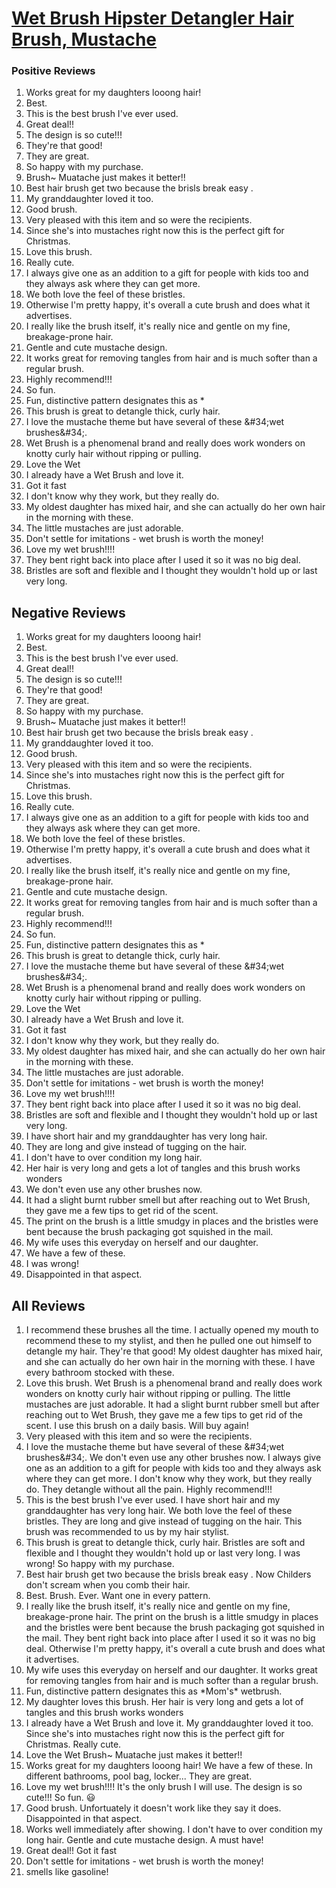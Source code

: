 # [Wet Brush Hipster Detangler Hair Brush, Mustache](https://products.checkmycream.com/products/Wet-Brush-Hipster-Detangler-Hair-Brush-Mustache.html)

### Positive Reviews

<ol>
      <li>Works great for my daughters looong hair!  </li>
      <li>Best.</li>
      <li>This is the best brush I&#x27;ve ever used.</li>
      <li>Great deal!!</li>
      <li>The design is so cute!!!</li>
      <li>They&#x27;re that good!  </li>
      <li>They are great.</li>
      <li>So happy with my purchase.</li>
      <li>Brush~ Muatache just makes it better!!</li>
      <li>Best hair brush get two  because the brisls break easy .</li>
      <li>My granddaughter loved it too.</li>
      <li>Good brush.  </li>
      <li>Very pleased with this item and so were the recipients.</li>
      <li>Since she&#x27;s into mustaches right now this is the perfect gift for Christmas.</li>
      <li>Love this brush.</li>
      <li>Really cute.</li>
      <li>I always give one as an addition to a gift for people with kids too and they always ask where they can get more.  </li>
      <li>We both love the feel of these bristles.</li>
      <li>Otherwise I&#x27;m pretty happy, it&#x27;s overall a cute brush and does what it advertises.</li>
      <li>I really like the brush itself, it&#x27;s really nice and gentle on my fine, breakage-prone hair.</li>
      <li>Gentle and cute mustache design.</li>
      <li>It works great for removing tangles from hair and is much softer than a regular brush.</li>
      <li>Highly recommend!!!</li>
      <li>So fun.</li>
      <li>Fun, distinctive pattern designates this as *</li>
      <li>This brush is great to detangle thick, curly hair.  </li>
      <li>I love the mustache theme but have several of these &amp;#34;wet brushes&amp;#34;.  </li>
      <li>Wet Brush is a phenomenal brand and really does work wonders on knotty curly hair without ripping or pulling.</li>
      <li>Love the Wet</li>
      <li>I already have a Wet Brush and love it.</li>
      <li>Got it fast</li>
      <li>I don&#x27;t know why they work, but they really do.  </li>
      <li>My oldest daughter has mixed hair, and she can actually do her own hair in the morning with these.  </li>
      <li>The little mustaches are just adorable.</li>
      <li>Don&#x27;t settle for imitations - wet brush is worth the money!</li>
      <li>Love my wet brush!!!!</li>
      <li>They bent right back into place after I used it so it was no big deal.</li>
      <li>Bristles are soft and flexible and I thought they wouldn&#x27;t hold up or last very long.  </li>
</ol>


<h2>Negative Reviews</h2>
<ol>
<li> Works great for my daughters looong hair!  </li>
<li> Best.</li>
<li> This is the best brush I&#x27;ve ever used.</li>
<li> Great deal!!</li>
<li> The design is so cute!!!</li>
<li> They&#x27;re that good!  </li>
<li> They are great.</li>
<li> So happy with my purchase.</li>
<li> Brush~ Muatache just makes it better!!</li>
<li> Best hair brush get two  because the brisls break easy .</li>
<li> My granddaughter loved it too.</li>
<li> Good brush.  </li>
<li> Very pleased with this item and so were the recipients.</li>
<li> Since she&#x27;s into mustaches right now this is the perfect gift for Christmas.</li>
<li> Love this brush.</li>
<li> Really cute.</li>
<li> I always give one as an addition to a gift for people with kids too and they always ask where they can get more.  </li>
<li> We both love the feel of these bristles.</li>
<li> Otherwise I&#x27;m pretty happy, it&#x27;s overall a cute brush and does what it advertises.</li>
<li> I really like the brush itself, it&#x27;s really nice and gentle on my fine, breakage-prone hair.</li>
<li> Gentle and cute mustache design.</li>
<li> It works great for removing tangles from hair and is much softer than a regular brush.</li>
<li> Highly recommend!!!</li>
<li> So fun.</li>
<li> Fun, distinctive pattern designates this as *</li>
<li> This brush is great to detangle thick, curly hair.  </li>
<li> I love the mustache theme but have several of these &amp;#34;wet brushes&amp;#34;.  </li>
<li> Wet Brush is a phenomenal brand and really does work wonders on knotty curly hair without ripping or pulling.</li>
<li> Love the Wet</li>
<li> I already have a Wet Brush and love it.</li>
<li> Got it fast</li>
<li> I don&#x27;t know why they work, but they really do.  </li>
<li> My oldest daughter has mixed hair, and she can actually do her own hair in the morning with these.  </li>
<li> The little mustaches are just adorable.</li>
<li> Don&#x27;t settle for imitations - wet brush is worth the money!</li>
<li> Love my wet brush!!!!</li>
<li> They bent right back into place after I used it so it was no big deal.</li>
<li> Bristles are soft and flexible and I thought they wouldn&#x27;t hold up or last very long.  </li>
<li> I have short hair and my granddaughter has very long hair.</li>
<li> They are long and give instead of tugging on the hair.</li>
<li> I don&#x27;t have to over condition my long hair.</li>
<li> Her hair is very long and gets a lot of tangles and this brush works wonders</li>
<li> We don&#x27;t even use any other brushes now.  </li>
<li> It had a slight burnt rubber smell but after reaching out to Wet Brush, they gave me a few tips to get rid of the scent.</li>
<li> The print on the brush is a little smudgy in places and the bristles were bent because the brush packaging got squished in the mail.</li>
<li> My wife uses this everyday on herself and our daughter.</li>
<li> We have a few of these.</li>
<li> I was wrong!  </li>
<li> Disappointed in that aspect.</li>
</ol>

<h2>All Reviews</h2>

<ol>
    <li> I recommend these brushes all the time.  I actually opened my mouth to recommend these to my stylist, and then he pulled one out himself to detangle my hair.  They&#x27;re that good!  My oldest daughter has mixed hair, and she can actually do her own hair in the morning with these.  I have every bathroom stocked with these.</li>
    <li> Love this brush. Wet Brush is a phenomenal brand and really does work wonders on knotty curly hair without ripping or pulling. The little mustaches are just adorable. It had a slight burnt rubber smell but after reaching out to Wet Brush, they gave me a few tips to get rid of the scent. I use this brush on a daily basis. Will buy again!</li>
    <li> Very pleased with this item and so were the recipients.</li>
    <li> I love the mustache theme but have several of these &amp;#34;wet brushes&amp;#34;.  We don&#x27;t even use any other brushes now.  I always give one as an addition to a gift for people with kids too and they always ask where they can get more.  I don&#x27;t know why they work, but they really do.  They detangle without all the pain.  Highly recommend!!!</li>
    <li> This is the best brush I&#x27;ve ever used. I have short hair and my granddaughter has very long hair. We both love the feel of these bristles. They are long and give instead of tugging on the hair. This brush was recommended to us by my hair stylist.</li>
    <li> This brush is great to detangle thick, curly hair.  Bristles are soft and flexible and I thought they wouldn&#x27;t hold up or last very long.  I was wrong!  So happy with my purchase.</li>
    <li> Best hair brush get two  because the brisls break easy . Now Childers don&#x27;t scream when you comb their hair.</li>
    <li> Best. Brush. Ever. Want one in every pattern.</li>
    <li> I really like the brush itself, it&#x27;s really nice and gentle on my fine, breakage-prone hair. The print on the brush is a little smudgy in places and the bristles were bent because the brush packaging got squished in the mail. They bent right back into place after I used it so it was no big deal. Otherwise I&#x27;m pretty happy, it&#x27;s overall a cute brush and does what it advertises.</li>
    <li> My wife uses this everyday on herself and our daughter. It works great for removing tangles from hair and is much softer than a regular brush.</li>
    <li> Fun, distinctive pattern designates this as *Mom&#x27;s* wetbrush.</li>
    <li> My daughter loves this brush.  Her hair is very long and gets a lot of tangles and this brush works wonders</li>
    <li> I already have a Wet Brush and love it. My granddaughter loved it too. Since she&#x27;s into mustaches right now this is the perfect gift for Christmas. Really cute.</li>
    <li> Love the Wet Brush~ Muatache just makes it better!!</li>
    <li> Works great for my daughters looong hair!  We have a few of these. In different bathrooms, pool bag, locker... They are great.</li>
    <li> Love my wet brush!!!! It&#x27;s the only brush I will use. The design is so cute!!! So fun. 😃</li>
    <li> Good brush.  Unfortuately it doesn&#x27;t work like they say it does.  Disappointed in that aspect.</li>
    <li> Works well immediately after showing. I don&#x27;t have to over condition my long hair. Gentle and cute mustache design. A must have!</li>
    <li> Great deal!! Got it fast</li>
    <li> Don&#x27;t settle for imitations - wet brush is worth the money!</li>
    <li> smells like gasoline!</li>
</ol>




